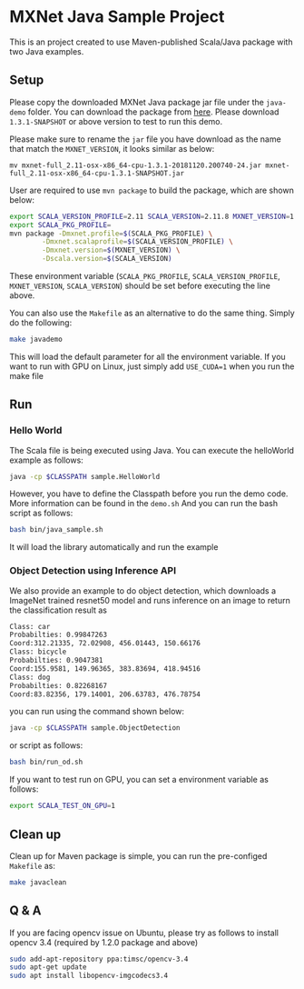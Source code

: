 # MXNet Java Sample Project
This is an project created to use Maven-published Scala/Java package with two Java examples.
## Setup
Please copy the downloaded MXNet Java package jar file under the `java-demo` folder.
You can download the package from [here](https://repository.apache.org/#nexus-search;quick~mxnet).
Please download `1.3.1-SNAPSHOT` or above version to test to run this demo.

Please make sure to rename the `jar` file you have download as the name that match the `MXNET_VERSION`, it looks similar as below:
```
mv mxnet-full_2.11-osx-x86_64-cpu-1.3.1-20181120.200740-24.jar mxnet-full_2.11-osx-x86_64-cpu-1.3.1-SNAPSHOT.jar 
```
User are required to use `mvn package` to build the package,
 which are shown below:
```Bash
export SCALA_VERSION_PROFILE=2.11 SCALA_VERSION=2.11.8 MXNET_VERSION=1.3.1-SNAPSHOT
export SCALA_PKG_PROFILE=
mvn package -Dmxnet.profile=$(SCALA_PKG_PROFILE) \
		-Dmxnet.scalaprofile=$(SCALA_VERSION_PROFILE) \
		-Dmxnet.version=$(MXNET_VERSION) \
		-Dscala.version=$(SCALA_VERSION)
```
These environment variable (`SCALA_PKG_PROFILE`, `SCALA_VERSION_PROFILE`, `MXNET_VERSION`, `SCALA_VERSION`)
should be set before executing the line above.
 
You can also use the `Makefile` as an alternative to do the same thing. Simply do the following:
```Bash
make javademo
```
This will load the default parameter for all the environment variable.
 If you want to run with GPU on Linux, just simply add `USE_CUDA=1` when you run the make file

## Run
### Hello World
The Scala file is being executed using Java. You can execute the helloWorld example as follows:
```Bash
java -cp $CLASSPATH sample.HelloWorld
```
However, you have to define the Classpath before you run the demo code. More information can be found in the `demo.sh` And you can run the bash script as follows:
```Bash
bash bin/java_sample.sh
```
It will load the library automatically and run the example
### Object Detection using Inference API
We also provide an example to do object detection, which downloads a ImageNet trained resnet50 model and runs inference on an image to return the classification result as
```Bash
Class: car
Probabilties: 0.99847263
Coord:312.21335, 72.02908, 456.01443, 150.66176
Class: bicycle
Probabilties: 0.9047381
Coord:155.9581, 149.96365, 383.83694, 418.94516
Class: dog
Probabilties: 0.82268167
Coord:83.82356, 179.14001, 206.63783, 476.78754
```

you can run using the command shown below:
```Bash
java -cp $CLASSPATH sample.ObjectDetection
```
or script as follows:
```Bash
bash bin/run_od.sh
```

If you want to test run on GPU, you can set a environment variable as follows:
```Bash
export SCALA_TEST_ON_GPU=1
```
## Clean up
Clean up for Maven package is simple, you can run the pre-configed `Makefile` as:
```Bash
make javaclean
```

## Q & A
If you are facing opencv issue on Ubuntu, please try as follows to install opencv 3.4 (required by 1.2.0 package and above)
```Bash
sudo add-apt-repository ppa:timsc/opencv-3.4
sudo apt-get update
sudo apt install libopencv-imgcodecs3.4
```